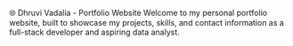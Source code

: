 🌐 Dhruvi Vadalia - Portfolio Website
Welcome to my personal portfolio website, built to showcase my projects, skills, and contact information as a full-stack developer and aspiring data analyst.

